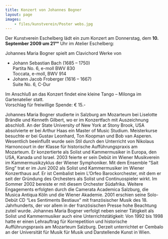 ```yaml
---
title: Konzert von Johannes Bogner
layout: page
images:
    - files/kunstverein/Poster webs.jpg
---
```


Der Kunstverein Eschelberg lädt ein zum Konzert am Donnerstag, dem **10. September 2009 um 21°°** Uhr im Atelier Eschelberg:

Johannes Maria Bogner
spielt am Clavichord Werke von

- Johann Sebastian Bach (1685 – 1750)  
  Partita No. 6, e-moll BWV 830  
  Toccata, e-moll, BWV 914
- Johann Jacob Froberger (1616 – 1667)  
  Suite No. 6, C-Dur

Im Anschluß an das Konzert findet eine kleine Tango – Milonga im Gartenatelier statt.  
Vorschlag für freiwillige Spende: € 15.-

Johannes Maria Bogner studierte in Salzburg am Mozarteum bei Liselotte Brändle und Kenneth Gilbert, wo er im Konzertfach mit Auszeichnung abschloß. An der State University of New York at Stony Brook, USA absolvierte er bei Arthur Haas ein Master of Music Studium. Meisterkurse besuchte er bei Gustav Leonhard, Ton Koopman und Bob van Asperen. Wesentlich beeinflußt wurde sein Stil durch den Unterricht von Nikolaus Harnoncourt in der Klasse für historische Aufführungspraxis am Mozarteum. Er konzertierte als Solist und Kammermusiker in Europa, den USA, Kanada und Israel. 2003 feierte er sein Debüt im Wiener Musikverein im Kammermusikzyklus der Wiener Symphoniker. Mit dem Ensemble “Sait Sing” trat er im Juni 2002 als Solist und Kammermusiker im Wiener Konzerthaus auf. Er ist Cembalist beim L’Orfeo Barockorchester, mit dem er seit der Gründung des Orchesters als Solist und Continuospieler wirkt. Im Sommer 2002 bereiste er mit diesem Orchester Südafrika. Weitere Engagements erfolgten durch die Camerata Academica Salzburg, die Musica Antiqua Köln und die Wiener Akademie. 2001 erschien seine Solo-Debüt CD “Les Sentiments Bestiaux” mit französischer Musik des 18. Jahrhunderts, der vor allem in der französischen Presse hohe Beachtung zuteil wurde. Johannes Maria Bogner verfolgt neben seiner Tätigkeit als Solist und Kammermusiker auch eine Unterrichtstätigkeit: Von 1992 bis 1998 hatte er einen Lehrauftrag für Korrepetition und historische Aufführungspraxis am Mozarteum Salzburg. Derzeit unterrichtet er Cembalo an der Universität für Musik für Musik und Darstellende Kunst in Wien.
